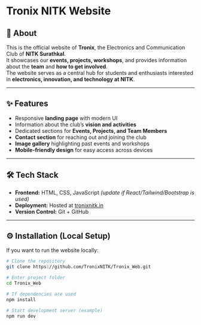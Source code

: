 # Tronix NITK Website

## 📌 About  
This is the official website of **Tronix**, the Electronics and Communication Club of **NITK Surathkal**.  
It showcases our **events, projects, workshops**, and provides information about the **team** and **how to get involved**.  
The website serves as a central hub for students and enthusiasts interested in **electronics, innovation, and technology at NITK**.

---

## ✨ Features  
- Responsive **landing page** with modern UI  
- Information about the club’s **vision and activities**  
- Dedicated sections for **Events, Projects, and Team Members**  
- **Contact section** for reaching out and joining the club  
- **Image gallery** highlighting past events and workshops  
- **Mobile-friendly design** for easy access across devices  

---

## 🛠️ Tech Stack  
- **Frontend:** HTML, CSS, JavaScript *(update if React/Tailwind/Bootstrap is used)*  
- **Deployment:** Hosted at [tronixnitk.in](http://tronixnitk.in)  
- **Version Control:** Git + GitHub  

---

## ⚙️ Installation (Local Setup)  

If you want to run the website locally:  

```bash
# Clone the repository
git clone https://github.com/TronixNITK/Tronix_Web.git

# Enter project folder
cd Tronix_Web

# If dependencies are used
npm install

# Start development server (example)
npm run dev
